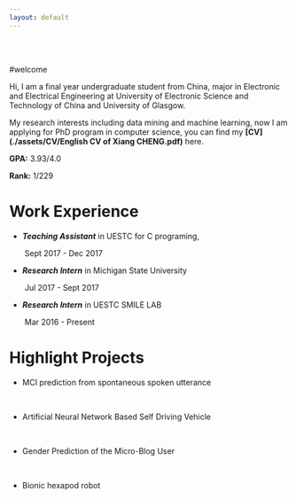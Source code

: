 ```yaml
---
layout: default
---
```


 <br/><br/>

#welcome

Hi, I am a final year undergraduate student from China, major in Electronic and Electrical Engineering at University of Electronic Science and Technology of China and University of Glasgow. 

My research interests including data mining and machine learning, now I am applying for PhD program in computer science, you can find my **[CV](./assets/CV/English CV of Xiang CHENG.pdf)** here. 



**GPA:** 3.93/4.0 

**Rank:** 1/229



# Work Experience



- ***Teaching Assistant***  in UESTC for C programing, 

  ​	Sept 2017 - Dec 2017

- ***Research Intern***  in Michigan State University

  ​	Jul 2017 - Sept 2017

- ***Research Intern*** in UESTC SMILE LAB

  ​	Mar 2016 - Present



# Highlight Projects

- MCI prediction from spontaneous spoken utterance

   <br/>

- Artificial Neural Network Based Self Driving Vehicle

   <br/>

- Gender Prediction of the Micro-Blog User

   <br/>

- Bionic hexapod robot